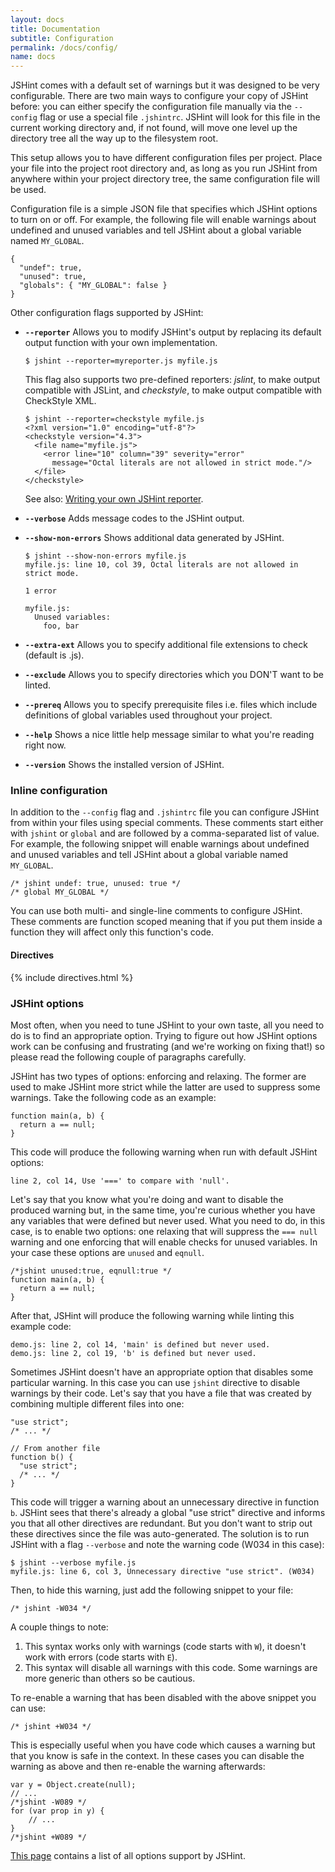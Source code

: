 ```yaml
---
layout: docs
title: Documentation
subtitle: Configuration
permalink: /docs/config/
name: docs
---
```


JSHint comes with a default set of warnings but it was designed to be very
configurable. There are two main ways to configure your copy of JSHint before:
you can either specify the configuration file manually via the `--config` flag
or use a special file `.jshintrc`. JSHint will look for this file in the current
working directory and, if not found, will move one level up the directory tree
all the way up to the filesystem root.

This setup allows you to have different configuration files per project. Place
your file into the project root directory and, as long as you run JSHint from
anywhere within your project directory tree, the same configuration file will
be used.

Configuration file is a simple JSON file that specifies which JSHint options
to turn on or off. For example, the following file will enable warnings about
undefined and unused variables and tell JSHint about a global variable named
`MY_GLOBAL`.

    {
      "undef": true,
      "unused": true,
      "globals": { "MY_GLOBAL": false }
    }

Other configuration flags supported by JSHint:

* **`--reporter`**
  Allows you to modify JSHint's output by replacing its default output function
  with your own implementation.

      $ jshint --reporter=myreporter.js myfile.js

  This flag also supports two pre-defined reporters: *jslint*, to make output
  compatible with JSLint, and *checkstyle*, to make output compatible with
  CheckStyle XML.

      $ jshint --reporter=checkstyle myfile.js
      <?xml version="1.0" encoding="utf-8"?>
      <checkstyle version="4.3">
        <file name="myfile.js">
          <error line="10" column="39" severity="error"
            message="Octal literals are not allowed in strict mode."/>
        </file>
      </checkstyle>

  See also: [Writing your own JSHint reporter](/docs/reporter/).

* **`--verbose`**
  Adds message codes to the JSHint output.

* **`--show-non-errors`**
  Shows additional data generated by JSHint.

      $ jshint --show-non-errors myfile.js
      myfile.js: line 10, col 39, Octal literals are not allowed in strict mode.

      1 error

      myfile.js:
        Unused variables:
          foo, bar

* **`--extra-ext`**
  Allows you to specify additional file extensions to check (default is .js).

* **`--exclude`**
  Allows you to specify directories which you DON'T want to be linted.

* **`--prereq`**
  Allows you to specify prerequisite files i.e. files which include definitions
  of global variables used throughout your project.

* **`--help`**
  Shows a nice little help message similar to what you're reading right now.

* **`--version`**
  Shows the installed version of JSHint.

### Inline configuration

In addition to the `--config` flag and `.jshintrc` file you can configure JSHint
from within your files using special comments. These comments start either
with `jshint` or `global` and are followed by a comma-separated list of value.
For example, the following snippet will enable warnings about undefined and
unused variables and tell JSHint about a global variable named `MY_GLOBAL`.

    /* jshint undef: true, unused: true */
    /* global MY_GLOBAL */

You can use both multi- and single-line comments to configure JSHint. These
comments are function scoped meaning that if you put them inside a function they
will affect only this function's code.

#### Directives

{% include directives.html %}

<h3 id="options">JSHint options</h3>

Most often, when you need to tune JSHint to your own taste, all you need to do
is to find an appropriate option. Trying to figure out how JSHint options work
can be confusing and frustrating (and we're working on fixing that!) so please
read the following couple of paragraphs carefully.

JSHint has two types of options: enforcing and relaxing. The former are used to
make JSHint more strict while the latter are used to suppress some warnings.
Take the following code as an example:

    function main(a, b) {
      return a == null;
    }

This code will produce the following warning when run with default JSHint
options:

    line 2, col 14, Use '===' to compare with 'null'.

Let's say that you know what you're doing and want to disable the produced
warning but, in the same time, you're curious whether you have any variables
that were defined but never used. What you need to do, in this case, is to
enable two options: one relaxing that will suppress the `=== null` warning and
one enforcing that will enable checks for unused variables. In your case these
options are `unused` and `eqnull`.

    /*jshint unused:true, eqnull:true */
    function main(a, b) {
      return a == null;
    }

After that, JSHint will produce the following warning while linting this example
code:

    demo.js: line 2, col 14, 'main' is defined but never used.
    demo.js: line 2, col 19, 'b' is defined but never used.

Sometimes JSHint doesn't have an appropriate option that disables some
particular warning. In this case you can use `jshint` directive to disable
warnings by their code. Let's say that you have a file that was created by
combining multiple different files into one:

    "use strict";
    /* ... */

    // From another file
    function b() {
      "use strict";
      /* ... */
    }

This code will trigger a warning about an unnecessary directive in function `b`.
JSHint sees that there's already a global "use strict" directive and informs you
that all other directives are redundant. But you don't want to strip out these
directives since the file was auto-generated. The solution is to run JSHint
with a flag `--verbose` and note the warning code (W034 in this case):

    $ jshint --verbose myfile.js
    myfile.js: line 6, col 3, Unnecessary directive "use strict". (W034)

Then, to hide this warning, just add the following snippet to your file:

    /* jshint -W034 */

A couple things to note:

1. This syntax works only with warnings (code starts with `W`), it doesn't work
with errors (code starts with `E`).
2. This syntax will disable all warnings with this code. Some warnings are more
generic than others so be cautious.

To re-enable a warning that has been disabled with the above snippet you can
use:

    /* jshint +W034 */

This is especially useful when you have code which causes a warning but that
you know is safe in the context. In these cases you can disable the warning as
above and then re-enable the warning afterwards:

    var y = Object.create(null);
    // ...
    /*jshint -W089 */
    for (var prop in y) {
        // ...
    }
    /*jshint +W089 */

[This page](/docs/options/) contains a list of all options support by JSHint.